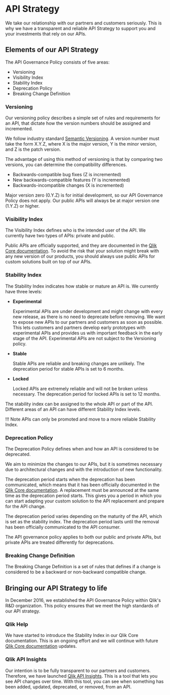 # API Strategy

We take our relationship with our partners and customers seriously. This is why we have a transparent
and reliable API Strategy to support you and your investments that rely on our APIs.

## Elements of our API Strategy

The API Governance Policy consists of five areas:

* Versioning
* Visibility Index
* Stability Index
* Deprecation Policy
* Breaking Change Definition

### Versioning

Our versioning policy describes a simple set of rules and requirements for an API, that dictate how the version
numbers should be assigned and incremented.

We follow industry standard [Semantic Versioning](https://semver.org/). A version number must take the form
X.Y.Z, where X is the major version, Y is the minor version, and Z is the patch version.

The advantage of using this method of versioning is that by comparing two versions, you can
determine the compatibility differences.

* Backwards-compatible bug fixes (Z is incremented)
* New backwards-compatible features (Y is incremented)
* Backwards-incompatible changes (X is incremented)

Major version zero (0.Y.Z) is for initial development, so our API Governance Policy does not apply. Our
public APIs will always be at major version one (1.Y.Z) or higher.

### Visibility Index

The Visibility Index defines who is the intended user of the API. We currently have two types of
APIs: private and public.

Public APIs are officially supported, and they are documented in the
[Qlik Core documentation](/index.md).
To avoid the risk that your solution might break with any new version of our products,
you should always use public APIs for custom solutions built on top of our APIs.

### Stability Index

The Stability Index indicates how stable or mature an API is.
We currently have three levels:

* **Experimental**

    Experimental APIs are under development and might change with every new release, as
    there is no need to deprecate before removing.
    We want to expose new APIs to our partners and customers as soon as possible.
    This lets customers and partners develop early prototypes with experimental APIs and
    provides us with important feedback in the early stage of the API. Experimental APIs
    are not subject to the Versioning policy.

* **Stable**

    Stable APIs are reliable and breaking changes are unlikely. The deprecation period for stable
    APIs is set to 6 months.

* **Locked**

    Locked APIs are extremely reliable and will not be broken unless necessary. The
    deprecation period for locked APIs is set to 12 months.

The stability index can be assigned to the whole API or part of the API.
Different areas of an API can have different Stability Index levels.

!!! Note
    APIs can only be promoted and move to a more reliable Stability Index.

### Deprecation Policy

The Deprecation Policy defines when and how an API is considered to be deprecated.

We aim to minimize the changes to our APIs, but it is sometimes necessary due to
architectural changes and with the introduction of new functionality.

The deprecation period starts when the deprecation has been communicated, which means that it has
been officially documented in the
[Qlik Core documentation](/index.md).
A replacement must be announced at the same time as the deprecation period starts. This gives
you a period in which you can start adapting your custom solution to the API replacement
and prepare for the API change.

The deprecation period varies depending on the maturity of the API, which is set as the stability index.
The deprecation period lasts until the removal has been officially communicated to the API consumer.

The API governance policy applies to both our public and private APIs,
but private APIs are treated differently for deprecations.

### Breaking Change Definition

The Breaking Change Definition is a set of rules that defines if a change is considered to be a backward or
non-backward compatible change.

## Bringing our API Strategy to life

In December 2016, we established the API Governance Policy within Qlik's R&D organization.
This policy ensures that we meet the high standards of our API strategy.

### Qlik Help

We have started to introduce the Stability Index in our Qlik Core
documentation.
This is an ongoing effort and we will continue with future
[Qlik Core documentation](/index.md)
updates.

### Qlik API Insights

Our intention is to be fully transparent to our partners and customers.
Therefore, we have launched
[Qlik API Insights](https://api-insights.qlik.com/?_ga=2.240450371.1316921484.1517254575-1425872494.1511967817#/start-page).
This is a tool that lets you see API changes over time.
With this tool, you can see when something has been added, updated, deprecated, or removed, from an API.
